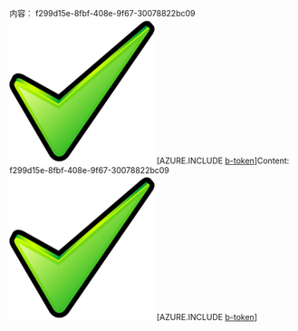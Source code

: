 <span data-ttu-id="02667-101">内容︰ f299d15e-8fbf-408e-9f67-30078822bc09![图像](e976c55b-be6f-40eb-94b4-a90826c16754.png)
[AZURE.INCLUDE [b-token](55261ef0-7ee9-461b-9e81-38b1caa7bb7b.md)]</span><span class="sxs-lookup"><span data-stu-id="02667-101">Content: f299d15e-8fbf-408e-9f67-30078822bc09![image](e976c55b-be6f-40eb-94b4-a90826c16754.png)
[AZURE.INCLUDE [b-token](55261ef0-7ee9-461b-9e81-38b1caa7bb7b.md)]</span></span>
